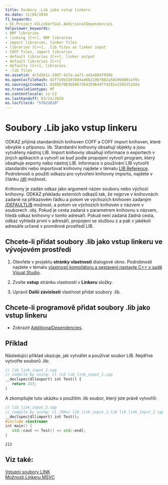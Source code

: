 ```yaml
---
title: Soubory .Lib jako vstup linkeru
ms.date: 11/04/2016
f1_keywords:
- VC.Project.VCLinkerTool.AdditionalDependencies
helpviewer_keywords:
- OMF libraries
- linking [C++], OMF libraries
- import libraries, linker files
- libraries [C++], .lib files as linker input
- COFF files, import libraries
- default libraries [C++], linker output
- default libraries [C++]
- defaults [C++], libraries
- .lib files
ms.assetid: dc5d2b1c-2487-41fa-aa71-ad1e0647958b
ms.openlocfilehash: 02f719b3101b04ad6b219bf882a50a994061af0c
ms.sourcegitcommit: 8105b7003b89b73b4359644ff4281e1595352dda
ms.translationtype: MT
ms.contentlocale: cs-CZ
ms.lasthandoff: 03/14/2019
ms.locfileid: "57822610"
---
```

# <a name="lib-files-as-linker-input"></a>Soubory .Lib jako vstup linkeru

ODKAZ přijímá standardních knihoven COFF a COFF import knihoven, které obvykle s příponou. lib. Standardní knihovny obsahují objekty a jsou vytvářeny nástroj LIB. Import knihovny obsahují informace o exportech v jiných aplikacích a vytvoří se buď podle propojení vytvoří program, který obsahuje exporty nebo nástroj LIB. Informace o používání LIB vytvořit standardní nebo importovat knihovny najdete v tématu [LIB Reference](lib-reference.md). Podrobnosti o použití odkazu pro vytvoření knihovny importu, najdete v článku [/dll](dll-build-a-dll.md) možnost.

Knihovny je zadán odkaz jako argument název souboru nebo výchozí knihovny. ODKAZ překladu externích odkazů tak, že nejprve v knihovnách zadané na příkazovém řádku a potom ve výchozích knihoven zadaným [/DEFAULTLIB](defaultlib-specify-default-library.md) možnost, a potom ve výchozích knihoven s názvem v souborech .obj. Pokud je cesta zadaná s parametrem knihovnu s názvem, hledá odkaz knihovny v tomto adresáři. Pokud není zadaná žádná cesta, odkaz vyhledá první v adresáři, propojení se službou z a pak v jakékoli adresáře určené v proměnné prostředí LIB.

## <a name="to-add-lib-files-as-linker-input-in-the-development-environment"></a>Chcete-li přidat soubory .lib jako vstup linkeru ve vývojovém prostředí

1. Otevřete v projektu **stránky vlastností** dialogové okno. Podrobnosti najdete v tématu [vlastnosti kompilátoru a sestavení nastavte C++ v sadě Visual Studio](../working-with-project-properties.md).

1. Zvolte **vstup** stránku vlastností v **Linkeru** složky.

1. Upravit **Další závislosti** vlastnost přidat soubory .lib.

## <a name="to-programmatically-add-lib-files-as-linker-input"></a>Chcete-li programově přidat soubory .lib jako vstup linkeru

- Zobrazit [AdditionalDependencies](/dotnet/api/microsoft.visualstudio.vcprojectengine.vclinkertool.additionaldependencies).

## <a name="example"></a>Příklad

Následující příklad ukazuje, jak vytvářet a používat soubor LIB. Nejdříve vytvořte souborů .lib:

```cpp
// lib_link_input_1.cpp
// compile by using: cl /LD lib_link_input_1.cpp
__declspec(dllexport) int Test() {
   return 213;
}
```

A zkompilujte tuto ukázku s použitím .lib soubor, který jste právě vytvořili:

```cpp
// lib_link_input_2.cpp
// compile by using: cl /EHsc lib_link_input_1.lib lib_link_input_2.cpp
__declspec(dllimport) int Test();
#include <iostream>
int main() {
   std::cout << Test() << std::endl;
}
```

```Output
213
```

## <a name="see-also"></a>Viz také:

[Vstupní soubory LINK](link-input-files.md)<br/>
[Možnosti Linkeru MSVC](linker-options.md)
